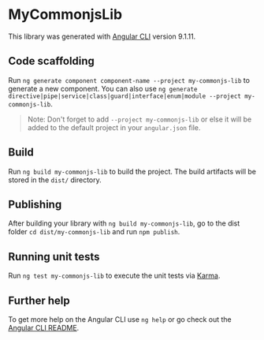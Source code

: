 # MyCommonjsLib

This library was generated with [Angular CLI](https://github.com/angular/angular-cli) version 9.1.11.

## Code scaffolding

Run `ng generate component component-name --project my-commonjs-lib` to generate a new component. You can also use `ng generate directive|pipe|service|class|guard|interface|enum|module --project my-commonjs-lib`.
> Note: Don't forget to add `--project my-commonjs-lib` or else it will be added to the default project in your `angular.json` file. 

## Build

Run `ng build my-commonjs-lib` to build the project. The build artifacts will be stored in the `dist/` directory.

## Publishing

After building your library with `ng build my-commonjs-lib`, go to the dist folder `cd dist/my-commonjs-lib` and run `npm publish`.

## Running unit tests

Run `ng test my-commonjs-lib` to execute the unit tests via [Karma](https://karma-runner.github.io).

## Further help

To get more help on the Angular CLI use `ng help` or go check out the [Angular CLI README](https://github.com/angular/angular-cli/blob/master/README.md).
